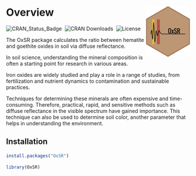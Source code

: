 
# Overview  <a href="https://fgu5tav0.github.io/OxSR/"><img src="man/figures/logo.png" align="right" height="139" alt="OxSR website" /></a>

<!-- badges: start -->
![CRAN_Status_Badge](https://www.r-pkg.org/badges/version/OxSR)&nbsp; 
![CRAN Downloads](https://cranlogs.r-pkg.org/badges/grand-total/OxSR)&nbsp;
![License](https://img.shields.io/badge/license-GPL--3-gold)&nbsp; 
<!-- badges: end -->

The OxSR package calculates the ratio between hematite and goethite oxides in soil via diffuse reflectance.

In soil science, understanding the mineral composition is often a starting point for research in various areas.

Iron oxides are widely studied and play a role in a range of studies, from fertilization and nutrient dynamics to contamination and sustainable practices.

Techniques for determining these minerals are often expensive and time-consuming. Therefore, practical, rapid, and sensitive methods such as diffuse reflectance in the visible spectrum have gained importance. This technique can also be used to determine soil color, another parameter that helps in understanding the environment.

## Installation

```r
install.packages("OxSR")
```

```r
library(OxSR)
```
